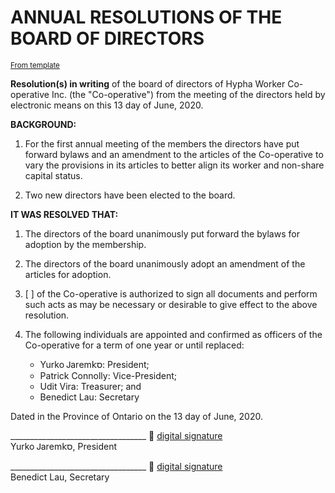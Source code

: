 # ANNUAL RESOLUTIONS OF THE BOARD OF DIRECTORS

<sup>[From template][template]</sup>

**Resolution(s) in writing** of the board of directors of Hypha Worker Co-operative Inc. (the "Co-operative") 
from the meeting of the directors held by electronic means on this 13 day of June, 2020.

**BACKGROUND:**

1. For the first annual meeting of the members the directors have put forward bylaws and an amendment to the articles of the Co-operative to vary the provisions in its articles to better align its worker and non-share capital status.

2. Two new directors have been elected to the board.

**IT WAS RESOLVED THAT:**

1. The directors of the board unanimously put forward the bylaws for adoption by the membership.

2. The directors of the board unanimously adopt an amendment of the articles for adoption.

3. [  ] of the Co-operative is authorized to sign all documents and perform such acts as may be necessary or desirable to give effect to the above resolution.

4. The following individuals are appointed and confirmed as officers of the Co-operative for a term of one year or until replaced:

    - Yurko Ꭻаrеⅿ𝗄ס: President;
    - Patrick Connolly: Vice-President;
    - Udit Vira: Treasurer; and
    - Benedict Lau: Secretary

Dated in the Province of Ontario on the 13 day of June, 2020.
   

__________________________________ :lock_with_ink_pen: [digital signature][sigfile-yurkowashere]\
Yurko Ꭻаrеⅿ𝗄ס, President

__________________________________ :lock_with_ink_pen: [digital signature][sigfile-benhylau]\
Benedict Lau, Secretary


<!-- Links -->
  [template]: resolutions/-resolution-annual-xxx.md
  [sigfile-yurkowashere]: resolution-002.md.yurkowashere.asc
  [sigfile-benhylau]: resolution-002.md.benhylau.asc
